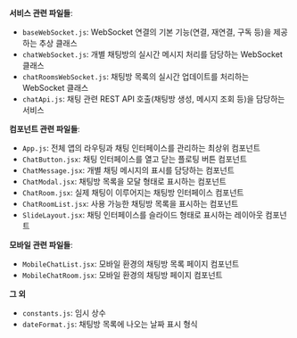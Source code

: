 **서비스 관련 파일들**:

- `baseWebSocket.js`: WebSocket 연결의 기본 기능(연결, 재연결, 구독 등)을
  제공하는 추상 클래스
- `chatWebSocket.js`: 개별 채팅방의 실시간 메시지 처리를 담당하는 WebSocket
  클래스
- `chatRoomsWebSocket.js`: 채팅방 목록의 실시간 업데이트를 처리하는 WebSocket
  클래스
- `chatApi.js`: 채팅 관련 REST API 호출(채팅방 생성, 메시지 조회 등)을 담당하는
  서비스

**컴포넌트 관련 파일들**:

- `App.js`: 전체 앱의 라우팅과 채팅 인터페이스를 관리하는 최상위 컴포넌트
- `ChatButton.jsx`: 채팅 인터페이스를 열고 닫는 플로팅 버튼 컴포넌트
- `ChatMessage.jsx`: 개별 채팅 메시지의 표시를 담당하는 컴포넌트
- `ChatModal.jsx`: 채팅방 목록을 모달 형태로 표시하는 컴포넌트
- `ChatRoom.jsx`: 실제 채팅이 이루어지는 채팅방 인터페이스 컴포넌트
- `ChatRoomList.jsx`: 사용 가능한 채팅방 목록을 표시하는 컴포넌트
- `SlideLayout.jsx`: 채팅 인터페이스를 슬라이드 형태로 표시하는 레이아웃
  컴포넌트

**모바일 관련 파일들**:

- `MobileChatList.jsx`: 모바일 환경의 채팅방 목록 페이지 컴포넌트
- `MobileChatRoom.jsx`: 모바일 환경의 채팅방 페이지 컴포넌트

**그 외**

- `constants.js`: 임시 상수
- `dateFormat.js`: 채팅방 목록에 나오는 날짜 표시 형식
